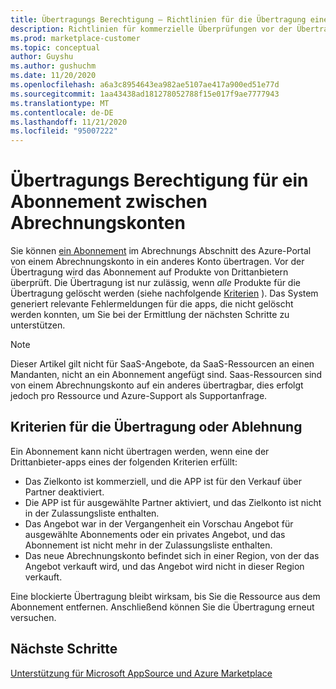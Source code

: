 ```yaml
---
title: Übertragungs Berechtigung – Richtlinien für die Übertragung eines Abonnements zwischen Abrechnungskonten, Azure Marketplace
description: Richtlinien für kommerzielle Überprüfungen vor der Übertragung eines Abonnements zwischen Abrechnungskonten in der Azure-Portal.
ms.prod: marketplace-customer
ms.topic: conceptual
author: Guyshu
ms.author: gushuchm
ms.date: 11/20/2020
ms.openlocfilehash: a6a3c8954643ea982ae5107ae417a900ed51e77d
ms.sourcegitcommit: 1aa43438ad181278052788f15e017f9ae7777943
ms.translationtype: MT
ms.contentlocale: de-DE
ms.lasthandoff: 11/21/2020
ms.locfileid: "95007222"
---
```

# <a name="transfer-eligibility-for-a-subscription-between-billing-accounts"></a>Übertragungs Berechtigung für ein Abonnement zwischen Abrechnungskonten

Sie können [ein Abonnement](/azure/cost-management-billing/understand/subscription-transfer) im Abrechnungs Abschnitt des Azure-Portal von einem Abrechnungskonto in ein anderes Konto übertragen. Vor der Übertragung wird das Abonnement auf Produkte von Drittanbietern überprüft. Die Übertragung ist nur zulässig, wenn *alle* Produkte für die Übertragung gelöscht werden (siehe nachfolgende [Kriterien](#criteria-for-transfer-approval-or-denial) ). Das System generiert relevante Fehlermeldungen für die apps, die nicht gelöscht werden konnten, um Sie bei der Ermittlung der nächsten Schritte zu unterstützen.

> [!NOTE]
> Dieser Artikel gilt nicht für SaaS-Angebote, da SaaS-Ressourcen an einen Mandanten, nicht an ein Abonnement angefügt sind. Saas-Ressourcen sind von einem Abrechnungskonto auf ein anderes übertragbar, dies erfolgt jedoch pro Ressource und Azure-Support als Supportanfrage.

## <a name="criteria-for-transfer-approval-or-denial"></a>Kriterien für die Übertragung oder Ablehnung

Ein Abonnement kann nicht übertragen werden, wenn eine der Drittanbieter-apps eines der folgenden Kriterien erfüllt:

- Das Zielkonto ist kommerziell, und die APP ist für den Verkauf über Partner deaktiviert.
- Die APP ist für ausgewählte Partner aktiviert, und das Zielkonto ist nicht in der Zulassungsliste enthalten.
- Das Angebot war in der Vergangenheit ein Vorschau Angebot für ausgewählte Abonnements oder ein privates Angebot, und das Abonnement ist nicht mehr in der Zulassungsliste enthalten.
- Das neue Abrechnungskonto befindet sich in einer Region, von der das Angebot verkauft wird, und das Angebot wird nicht in dieser Region verkauft.

Eine blockierte Übertragung bleibt wirksam, bis Sie die Ressource aus dem Abonnement entfernen. Anschließend können Sie die Übertragung erneut versuchen.

## <a name="next-steps"></a>Nächste Schritte

[Unterstützung für Microsoft AppSource und Azure Marketplace](get-support.md)

